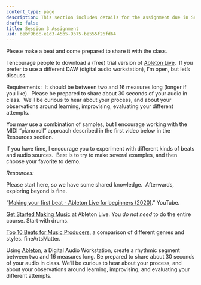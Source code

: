 ```yaml
---
content_type: page
description: This section includes details for the assignment due in Session 3.
draft: false
title: Session 3 Assignment
uid: bebf9bcc-e1d3-45b5-9b75-be555f26fd64
---
```

Please make a beat and come prepared to share it with the class.

I encourage people to download a (free) trial version of [Ableton Live](https://www.ableton.com/en/live/).  If you prefer to use a different DAW (digital audio workstation), I’m open, but let’s discuss. 

Requirements:  It should be between two and 16 measures long (longer if you like).  Please be prepared to share about 30 seconds of your audio in class.  We’ll be curious to hear about your process, and about your observations around learning, improvising, evaluating your different attempts.

You may use a combination of samples, but I encourage working with the MIDI “piano roll” approach described in the first video below in the Resources section.

If you have time, I encourage you to experiment with different kinds of beats and audio sources.  Best is to try to make several examples, and then choose your favorite to demo.

*Resources:*

Please start here, so we have some shared knowledge.  Afterwards, exploring beyond is fine.

“[Making your first beat - Ableton Live for beginners (2020)](https://www.youtube.com/watch?v=P0XsgBD2s6w).” YouTube.

[Get Started Making Music](https://learningmusic.ableton.com/) at Ableton Live. You *do not need* to do the entire course. Start with drums. 

[Top 10 Beats for Music Producers](https://www.fineartsmatter.com/resources/top-10-beats-every-music-producer-should-know), a comparison of different genres and styles. fineArtsMatter. 

Using [Ableton](https://www.ableton.com/en/), a Digital Audio Workstation, create a rhythmic segment between two and 16 measures long. Be prepared to share about 30 seconds of your audio in class. We’ll be curious to hear about your process, and about your observations around learning, improvising, and evaluating your different attempts.